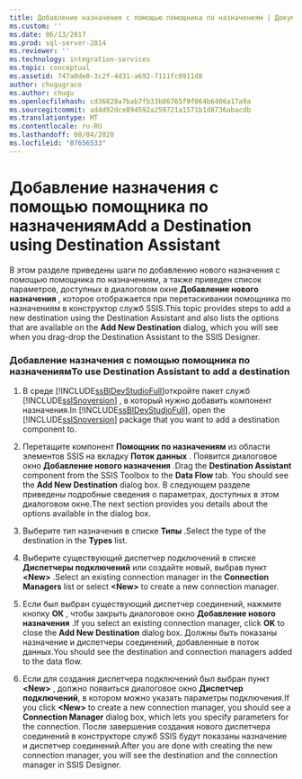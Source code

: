 ```yaml
---
title: Добавление назначения с помощью помощника по назначениям | Документация Майкрософт
ms.custom: ''
ms.date: 06/13/2017
ms.prod: sql-server-2014
ms.reviewer: ''
ms.technology: integration-services
ms.topic: conceptual
ms.assetid: 747a0de0-3c2f-4d31-a692-7111fc0911d8
author: chugugrace
ms.author: chugu
ms.openlocfilehash: cd36828a7bab7fb33b86765f9f064b6406a17a9a
ms.sourcegitcommit: ad4d92dce894592a259721a1571b1d8736abacdb
ms.translationtype: MT
ms.contentlocale: ru-RU
ms.lasthandoff: 08/04/2020
ms.locfileid: "87656533"
---
```

# <a name="add-a-destination-using-destination-assistant"></a><span data-ttu-id="e97d4-102">Добавление назначения с помощью помощника по назначениям</span><span class="sxs-lookup"><span data-stu-id="e97d4-102">Add a Destination using Destination Assistant</span></span>
  <span data-ttu-id="e97d4-103">В этом разделе приведены шаги по добавлению нового назначения с помощью помощника по назначениям, а также приведен список параметров, доступных в диалоговом окне **Добавление нового назначения** , которое отображается при перетаскивании помощника по назначениям в конструктор служб SSIS.</span><span class="sxs-lookup"><span data-stu-id="e97d4-103">This topic provides steps to add a new destination using the Destination Assistant and also lists the options that are available on the **Add New Destination** dialog, which you will see when you drag-drop the Destination Assistant to the SSIS Designer.</span></span>  
  
### <a name="to-use-destination-assistant-to-add-a-destination"></a><span data-ttu-id="e97d4-104">Добавление назначения с помощью помощника по назначениям</span><span class="sxs-lookup"><span data-stu-id="e97d4-104">To use Destination Assistant to add a destination</span></span>  
  
1.  <span data-ttu-id="e97d4-105">В среде [!INCLUDE[ssBIDevStudioFull](../includes/ssbidevstudiofull-md.md)]откройте пакет служб [!INCLUDE[ssISnoversion](../includes/ssisnoversion-md.md)] , в который нужно добавить компонент назначения.</span><span class="sxs-lookup"><span data-stu-id="e97d4-105">In [!INCLUDE[ssBIDevStudioFull](../includes/ssbidevstudiofull-md.md)], open the [!INCLUDE[ssISnoversion](../includes/ssisnoversion-md.md)] package that you want to add a destination component to.</span></span>  
  
2.  <span data-ttu-id="e97d4-106">Перетащите компонент **Помощник по назначениям** из области элементов SSIS на вкладку **Поток данных** . Появится диалоговое окно **Добавление нового назначения** .</span><span class="sxs-lookup"><span data-stu-id="e97d4-106">Drag the **Destination Assistant** component from the SSIS Toolbox to the **Data Flow** tab. You should see the **Add New Destination** dialog box.</span></span> <span data-ttu-id="e97d4-107">В следующем разделе приведены подробные сведения о параметрах, доступных в этом диалоговом окне.</span><span class="sxs-lookup"><span data-stu-id="e97d4-107">The next section provides you details about the options available in the dialog box.</span></span>  
  
3.  <span data-ttu-id="e97d4-108">Выберите тип назначения в списке **Типы** .</span><span class="sxs-lookup"><span data-stu-id="e97d4-108">Select the type of the destination in the **Types** list.</span></span>  
  
4.  <span data-ttu-id="e97d4-109">Выберите существующий диспетчер подключений в списке **Диспетчеры подключений** или создайте новый, выбрав пункт **\<New>** .</span><span class="sxs-lookup"><span data-stu-id="e97d4-109">Select an existing connection manager in the **Connection Managers** list or select **\<New>** to create a new connection manager.</span></span>  
  
5.  <span data-ttu-id="e97d4-110">Если был выбран существующий диспетчер соединений, нажмите кнопку **ОК** , чтобы закрыть диалоговое окно **Добавление нового назначения** .</span><span class="sxs-lookup"><span data-stu-id="e97d4-110">If you select an existing connection manager, click **OK** to close the **Add New Destination** dialog box.</span></span> <span data-ttu-id="e97d4-111">Должны быть показаны назначение и диспетчеры соединений, добавленные в поток данных.</span><span class="sxs-lookup"><span data-stu-id="e97d4-111">You should see the destination and connection managers added to the data flow.</span></span>  
  
6.  <span data-ttu-id="e97d4-112">Если для создания диспетчера подключений был выбран пункт **\<New>** , должно появиться диалоговое окно **Диспетчер подключений**, в котором можно указать параметры подключения.</span><span class="sxs-lookup"><span data-stu-id="e97d4-112">If you click **\<New>** to create a new connection manager, you should see a **Connection Manager** dialog box, which lets you specify parameters for the connection.</span></span> <span data-ttu-id="e97d4-113">После завершения создания нового диспетчера соединений в конструкторе служб SSIS будут показаны назначение и диспетчер соединений.</span><span class="sxs-lookup"><span data-stu-id="e97d4-113">After you are done with creating the new connection manager, you will see the destination and the connection manager in SSIS Designer.</span></span>  
  
  
